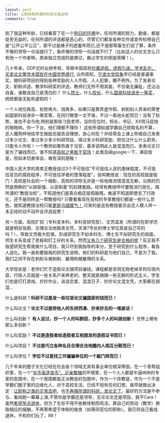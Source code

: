 ```yaml
---
layout: post
title: 让职称和所谓的科研见鬼去吧
comments: true
---
```


到了我这种年龄，已经看穿了在一个[狗日的环境](http://hongweidong.tumblr.com/post/135088392991/%E8%BD%AC%E5%88%AB%E4%BA%86%E7%8B%97%E6%97%A5%E7%9A%84%E7%A7%91%E7%A0%94)中，任何所谓的努力、勤奋，都是徒劳无益的，任何所谓的评选都是恶心的，尽管它们都发各种文件或宣传标榜自己是“公开公平公正”，那不过是婊子的遮羞布而已,还不是那帮畜生们说了算，条件不够的领导一句话就行了，条件够的领导一句话就不行了（比如这人的论文怎么只有他一个作者啊，原来独立完成的是罪过，霸占学生的倒是荣耀！）。
<!--more-->
几十年来，GDP式的业绩考核，导致中国高校[抄袭造假、虚假引进、学术乱伦、买卖论文等学术腐败在中国学界盛行](http://hongweidong.tumblr.com/post/130716725416/%E4%BA%9A%E6%B4%B2%E5%91%A8%E5%88%8A%E4%B8%AD%E5%9B%BD%E5%AD%A6%E6%9C%AF%E8%85%90%E8%B4%A5%E5%B0%86%E5%8A%A8%E6%91%87%E5%9B%BD%E6%9C%AC), 众所周知，[宁波大学现象](http://hongweidong.tumblr.com/post/124407587451/%E5%9B%BD%E5%86%85%E9%AB%98%E6%A0%A1%E9%83%BD%E5%A6%82%E6%AD%A4%E5%AE%81%E6%B3%A2%E5%A4%A7%E5%AD%A6%E7%8E%B0%E8%B1%A1)早已经是普遍事实，做科研项目的得到各种奖励的人人作假、人人犯罪，概不例外。为了发表论文、职称评选、教学科研奖的评选，教师们无所不用其极，不仅毫无廉耻，还沾沾自喜，谁敢说自己是清白的？ 什么[院士](http://www.backchina.com/blog/348710/article-230518.html)，什么[校长](http://news.sohu.com/20150402/n410736949.shtml)，什么[国家科技进步一等奖](http://www.guokr.com/article/439914/)，统统都是无耻和虚假的！

一个人地位再高、权势再大、钱再多，如果只是靠弄虚作假、剥削别人弄来的荣誉如国家科技进步一等奖等，在同行眼里一文不值，不过一条地头蛇而已！没有了权势，谁也不会鸟他,特别是那些刁民老师，当你在位时，校长、书记、XX院马屁拍的啪啪响，你一下台，他们理都不理你！ 这些所谓权威学霸自己捞取名利不算，还人魔狗样地给学生做励志报告谈理想，良心何在？并经常会上课上吹嘘自己发表过多少论文、拿过多少多少科研项目、得过多少科研奖励、担任过什么什么职务，只能令人作呕！一个教师如果热衷于当官，基本说明此人是混混而已，发表论文只是为了骗钱而已。谁不知道[高校之黑胜于官场](http://xcguan.net/2016/02/%E8%BE%9B%E5%85%81%E6%98%9F-%E4%B8%AD%E5%9B%BD%E9%AB%98%E6%A0%A1%E7%94%9F%E6%80%81%E4%B9%8B%E6%80%AA%E7%8E%B0%E7%8A%B6/)！此类丑闻google一下，满目皆是，但如未切身体会，难有深刻感触！

中国人民大学的周孝正教授说过3个不可低估“不可低估人民的愚昧程度，不可低估官员的腐败程序，不可低估学者的堕落程度"。张鸣教授说：现在的高校就是衙门！高校是社会的一个缩影，高校的领导无非是一些地痞流氓混混无赖，沿用的仍然是商鞅的“以弱驱强、以恶制善”的封建套路。经常有教授呼吁要取消行政化，搞所谓的“教授治校”，不知道他们是真白痴还是假脑残，难道不知道即使去了行政化，还不是同样这一帮教授吗? 只要看看现在高校的专家教授们都是一些什么货色，就知道教授治校只能[更是乌烟瘴气！](http://hongweidong.tumblr.com/post/114817248196/%E6%95%99%E6%8E%88%E6%B2%BB%E6%A0%A1%E7%9A%84%E7%BB%93%E6%9E%9C%E6%98%AF%E4%B9%8C%E7%83%9F%E7%98%B4%E6%B0%94%E7%9A%84%E6%94%BF%E6%B2%BB%E8%A7%92%E5%8A%9B%E5%9C%BA),可笑的是这些教授委员会还人模人样一本正经的动不动开会评选投票！
   
另一方面，高校扩招（专科变本科、本科变研究型）、文凭滥发（所谓的在职学历就是明目张胆、合理合法地贩卖文凭，天津7市长的博士学位真是自己写的吗？），导致文凭极大贬值，形成研究生不如本科生、博士生不如研究生的局面，师生关系变成了老板和打工仔的关系。然而[又有几个研究生是合格的呢](http://hongweidong.tumblr.com/post/114275359696/%E8%AF%BB%E7%A0%94%E7%9C%9F%E7%9A%84%E5%80%BC%E5%BE%97%E5%90%97)？反正我不指望研究生帮我做什么项目，我只尽到我指导的本分，至于研究到什么程序，看各人造化。我一直和要报我的研究生说明，他们的科研是为他们自己，不是为了我。我们之间不存在剥削与被剥削、雇佣和被雇佣的关系。

大学现状是：老师们忙于造假论文搞项目骗钱，课程都是空洞无物老掉牙的垃圾内容，行政人员就是一些关系户来养老的、整天就是搞搞一些无聊的形式主义，学生们也是打打游戏、抄抄作业，谈谈恋爱、混混日子、抄抄论文混文凭，大家都在胡混...

什么是科研？**科研不过是发一些垃圾论文骗国家的钱而已！**

什么叫论文？**论文不过是将他人的东拼西凑、抄来抄去的一堆废话！**

什么叫创新？ **有人说过，抄一个人的叫剽窃，抄多个人的叫做创新！** 世界上哪有那么多创新？

什么叫奖励？ **不过是造假者给造假者互相颁发的造假证书而已！**

什么叫项目？ **不过是巧立各种名目合理合法地圈内人相互分赃而已！**


什么叫学位？ **学位不过是找工作骗骗单位的一个敲门砖而已！**

几千年来的圈子文化已经在社会各个领域尤其有事业单位根深蒂固，在一个青帮组织里，在一个“[劣币驱逐良币”、近亲繁殖]((http://hongweidong.tumblr.com/post/121594134781/%E5%88%9A%E7%9C%8B%E4%BA%86%E6%AF%8D%E6%A0%A1%E7%9A%84%E6%96%B0%E9%97%BB-%E5%BF%83%E5%87%89))的环境里，在一个人人都是牛逼哄哄的专家的氛围中，在一个周围都是正派教徒的包围中，作为一个异教徒，作为一个不是学霸们圈子里的边缘化人，对于高校生活，已经不抱有任何幻想，我早就做出决定：[让职称之类的见鬼去吧](http://hongweidong.tumblr.com/post/120837004016/%E8%AE%A9%E8%81%8C%E7%A7%B0%E8%A7%81%E9%AC%BC%E5%8E%BB%E5%90%A7)，也[不再搞所谓的科研、发论文了](http://hongweidong.tumblr.com/post/120611746056/%E4%B8%8D%E5%86%8D%E5%81%9A%E4%BB%BB%E4%BD%95%E6%89%80%E8%B0%93%E7%9A%84%E7%A7%91%E7%A0%94%E5%8F%8A%E9%A1%B9%E7%9B%AE)。最好的方法是不参与、看闹剧一幕幕上演,不管你是学霸还是领导，无论论文还是项目，我不Care！ 虽然[希望早点退休](http://hongweidong.tumblr.com/post/128185917021/%E5%B8%8C%E6%9C%9B%E6%97%A9%E7%82%B9%E9%80%80%E4%BC%91)，但为了生存不得不依赖体制而苟活，靠自己的劳动（教学）换取相应的报酬，不再寄希望于体制的施舍（如等同官位的职称）。我已将自己看成退休，不和你们玩了，88！
